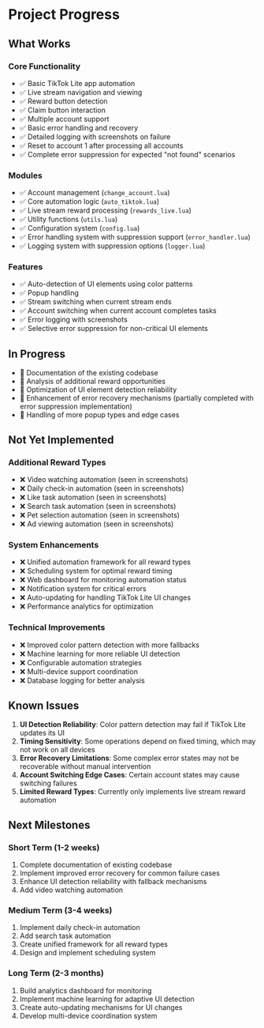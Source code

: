 # Project Progress

## What Works

### Core Functionality
- ✅ Basic TikTok Lite app automation
- ✅ Live stream navigation and viewing
- ✅ Reward button detection
- ✅ Claim button interaction
- ✅ Multiple account support
- ✅ Basic error handling and recovery
- ✅ Detailed logging with screenshots on failure
- ✅ Reset to account 1 after processing all accounts
- ✅ Complete error suppression for expected "not found" scenarios

### Modules
- ✅ Account management (`change_account.lua`)
- ✅ Core automation logic (`auto_tiktok.lua`)
- ✅ Live stream reward processing (`rewards_live.lua`)
- ✅ Utility functions (`utils.lua`)
- ✅ Configuration system (`config.lua`)
- ✅ Error handling system with suppression support (`error_handler.lua`)
- ✅ Logging system with suppression options (`logger.lua`)

### Features
- ✅ Auto-detection of UI elements using color patterns
- ✅ Popup handling
- ✅ Stream switching when current stream ends
- ✅ Account switching when current account completes tasks
- ✅ Error logging with screenshots
- ✅ Selective error suppression for non-critical UI elements

## In Progress

- 🔄 Documentation of the existing codebase
- 🔄 Analysis of additional reward opportunities
- 🔄 Optimization of UI element detection reliability
- 🔄 Enhancement of error recovery mechanisms (partially completed with error suppression implementation)
- 🔄 Handling of more popup types and edge cases

## Not Yet Implemented

### Additional Reward Types
- ❌ Video watching automation (seen in screenshots)
- ❌ Daily check-in automation (seen in screenshots)
- ❌ Like task automation (seen in screenshots)
- ❌ Search task automation (seen in screenshots)
- ❌ Pet selection automation (seen in screenshots)
- ❌ Ad viewing automation (seen in screenshots)

### System Enhancements
- ❌ Unified automation framework for all reward types
- ❌ Scheduling system for optimal reward timing
- ❌ Web dashboard for monitoring automation status
- ❌ Notification system for critical errors
- ❌ Auto-updating for handling TikTok Lite UI changes
- ❌ Performance analytics for optimization

### Technical Improvements
- ❌ Improved color pattern detection with more fallbacks
- ❌ Machine learning for more reliable UI detection
- ❌ Configurable automation strategies
- ❌ Multi-device support coordination
- ❌ Database logging for better analysis

## Known Issues

1. **UI Detection Reliability**: Color pattern detection may fail if TikTok Lite updates its UI
2. **Timing Sensitivity**: Some operations depend on fixed timing, which may not work on all devices
3. **Error Recovery Limitations**: Some complex error states may not be recoverable without manual intervention
4. **Account Switching Edge Cases**: Certain account states may cause switching failures
5. **Limited Reward Types**: Currently only implements live stream reward automation

## Next Milestones

### Short Term (1-2 weeks)
1. Complete documentation of existing codebase
2. Implement improved error recovery for common failure cases
3. Enhance UI detection reliability with fallback mechanisms
4. Add video watching automation

### Medium Term (3-4 weeks)
1. Implement daily check-in automation
2. Add search task automation
3. Create unified framework for all reward types
4. Design and implement scheduling system

### Long Term (2-3 months)
1. Build analytics dashboard for monitoring
2. Implement machine learning for adaptive UI detection
3. Create auto-updating mechanisms for UI changes
4. Develop multi-device coordination system 